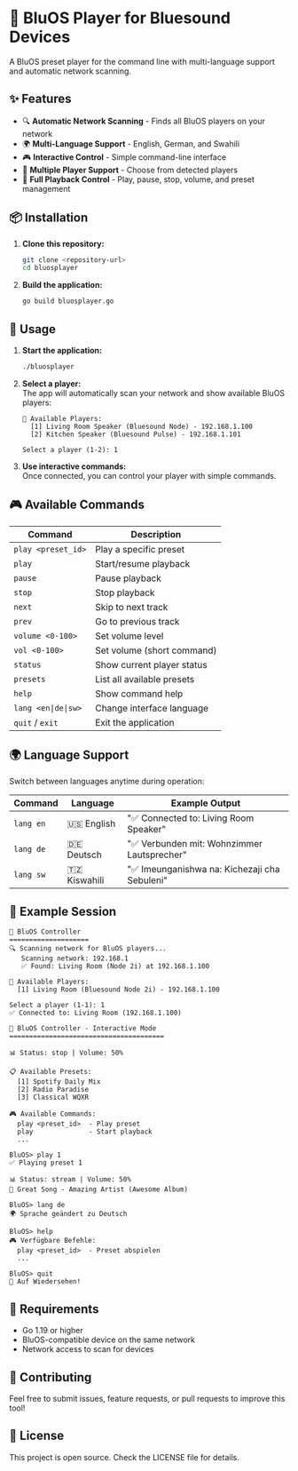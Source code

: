 # 🎵 BluOS Player for Bluesound Devices

A BluOS preset player for the command line with multi-language support and automatic network scanning.

## ✨ Features

- 🔍 **Automatic Network Scanning** - Finds all BluOS players on your network
- 🌍 **Multi-Language Support** - English, German, and Swahili
- 🎮 **Interactive Control** - Simple command-line interface
- 📱 **Multiple Player Support** - Choose from detected players
- 🎵 **Full Playback Control** - Play, pause, stop, volume, and preset management

## 📦 Installation

1. **Clone this repository:**
   ```bash
   git clone <repository-url>
   cd bluosplayer
   ```

2. **Build the application:**
   ```bash
   go build bluosplayer.go
   ```

## 🚀 Usage

1. **Start the application:**
   ```bash
   ./bluosplayer
   ```

2. **Select a player:**  
   The app will automatically scan your network and show available BluOS players:
   ```
   📱 Available Players:
     [1] Living Room Speaker (Bluesound Node) - 192.168.1.100
     [2] Kitchen Speaker (Bluesound Pulse) - 192.168.1.101
   
   Select a player (1-2): 1
   ```

3. **Use interactive commands:**  
   Once connected, you can control your player with simple commands.

## 🎮 Available Commands

| Command | Description |
|---------|-------------|
| `play <preset_id>` | Play a specific preset |
| `play` | Start/resume playback |
| `pause` | Pause playback |
| `stop` | Stop playback |
| `next` | Skip to next track |
| `prev` | Go to previous track |
| `volume <0-100>` | Set volume level |
| `vol <0-100>` | Set volume (short command) |
| `status` | Show current player status |
| `presets` | List all available presets |
| `help` | Show command help |
| `lang <en\|de\|sw>` | Change interface language |
| `quit` / `exit` | Exit the application |

## 🌍 Language Support

Switch between languages anytime during operation:

| Command | Language | Example Output |
|---------|----------|----------------|
| `lang en` | 🇺🇸 English | "✅ Connected to: Living Room Speaker" |
| `lang de` | 🇩🇪 Deutsch | "✅ Verbunden mit: Wohnzimmer Lautsprecher" |
| `lang sw` | 🇹🇿 Kiswahili | "✅ Imeunganishwa na: Kichezaji cha Sebuleni" |

## 📝 Example Session

```
🎵 BluOS Controller
====================
🔍 Scanning network for BluOS players...
   Scanning network: 192.168.1
   ✅ Found: Living Room (Node 2i) at 192.168.1.100

📱 Available Players:
  [1] Living Room (Bluesound Node 2i) - 192.168.1.100

Select a player (1-1): 1
✅ Connected to: Living Room (192.168.1.100)

🎵 BluOS Controller - Interactive Mode
=======================================

📊 Status: stop | Volume: 50%

📋 Available Presets:
  [1] Spotify Daily Mix
  [2] Radio Paradise
  [3] Classical WQXR

🎮 Available Commands:
  play <preset_id>  - Play preset
  play              - Start playback
  ...

BluOS> play 1
✅ Playing preset 1

📊 Status: stream | Volume: 50%
🎵 Great Song - Amazing Artist (Awesome Album)

BluOS> lang de
🌍 Sprache geändert zu Deutsch

BluOS> help
🎮 Verfügbare Befehle:
  play <preset_id>  - Preset abspielen
  ...

BluOS> quit
👋 Auf Wiedersehen!
```

## 🔧 Requirements

- Go 1.19 or higher
- BluOS-compatible device on the same network
- Network access to scan for devices

## 🤝 Contributing

Feel free to submit issues, feature requests, or pull requests to improve this tool!

## 📄 License

This project is open source. Check the LICENSE file for details.